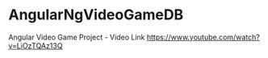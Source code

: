 # AngularNgVideoGameDB
Angular Video Game Project - Video Link https://www.youtube.com/watch?v=LiOzTQAz13Q
